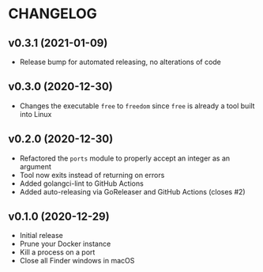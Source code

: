 # CHANGELOG

## v0.3.1 (2021-01-09)

* Release bump for automated releasing, no alterations of code

## v0.3.0 (2020-12-30)

* Changes the executable `free` to `freedom` since `free` is already a tool built into Linux

## v0.2.0 (2020-12-30)

* Refactored the `ports` module to properly accept an integer as an argument
* Tool now exits instead of returning on errors
* Added golangci-lint to GitHub Actions
* Added auto-releasing via GoReleaser and GitHub Actions (closes #2)

## v0.1.0 (2020-12-29)

* Initial release
* Prune your Docker instance
* Kill a process on a port
* Close all Finder windows in macOS
